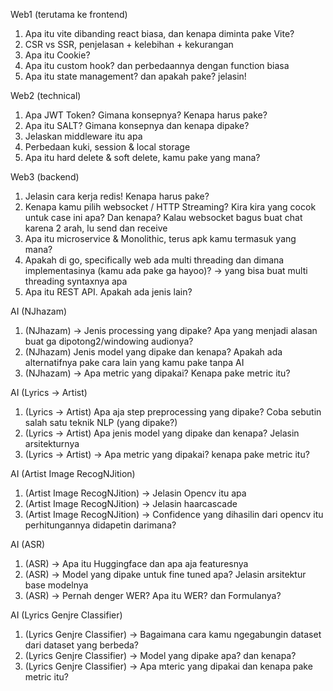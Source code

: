 
Web1 (terutama ke frontend)
1. Apa itu vite dibanding react biasa, dan kenapa diminta pake Vite?
2. CSR vs SSR, penjelasan + kelebihan + kekurangan
3. Apa itu Cookie?
4. Apa itu custom hook? dan perbedaannya dengan function biasa 
5. Apa itu state management? dan apakah pake? jelasin!

Web2 (technical)
1. Apa JWT Token? Gimana konsepnya? Kenapa harus pake?
2. Apa itu SALT? Gimana konsepnya dan kenapa dipake?
3. Jelaskan middleware itu apa
4. Perbedaan kuki, session & local storage
5. Apa itu hard delete & soft delete, kamu pake yang mana?

Web3 (backend)
1. Jelasin cara kerja redis! Kenapa harus pake?
2. Kenapa kamu pilih websocket / HTTP Streaming? Kira kira yang cocok untuk case ini apa? Dan kenapa? Kalau websocket bagus buat chat karena 2 arah, lu send dan receive
3. Apa itu microservice & Monolithic, terus apk kamu termasuk yang mana?
4. Apakah di go, specifically web ada multi threading dan dimana implementasinya (kamu ada pake ga hayoo)? -> yang bisa buat multi threading syntaxnya apa
5. Apa itu REST API. Apakah ada jenis lain?

AI  (NJhazam)
1. (NJhazam) -> Jenis processing yang dipake? Apa yang menjadi alasan buat ga dipotong2/windowing audionya?
2. (NJhazam)  Jenis model yang dipake dan kenapa? Apakah ada alternatifnya pake cara lain yang kamu pake tanpa AI
3. (NJhazam) -> Apa metric yang dipakai? Kenapa pake metric itu?

AI (Lyrics -> Artist)
1. (Lyrics -> Artist) Apa aja step preprocessing yang dipake? Coba sebutin salah satu teknik NLP (yang dipake?) 
2. (Lyrics -> Artist) Apa jenis model yang dipake dan kenapa? Jelasin arsitekturnya
3. (Lyrics -> Artist) -> Apa metric yang dipakai? kenapa pake metric itu?

AI (Artist Image RecogNJition) 
1. (Artist Image RecogNJition) -> Jelasin Opencv itu apa
2. (Artist Image RecogNJition) -> Jelasin haarcascade
3. (Artist Image RecogNJition) -> Confidence yang dihasilin dari opencv itu perhitungannya didapetin darimana?

AI (ASR) 
1. (ASR) -> Apa itu Huggingface dan apa aja featuresnya
2. (ASR) -> Model yang dipake untuk fine tuned apa? Jelasin arsitektur base modelnya
3. (ASR) -> Pernah denger WER? Apa itu WER? dan Formulanya? 

AI (Lyrics Genjre Classifier)
1. (Lyrics Genjre Classifier) -> Bagaimana cara kamu ngegabungin dataset dari dataset yang berbeda?
2. (Lyrics Genjre Classifier) -> Model yang dipake apa? dan kenapa?
3. (Lyrics Genjre Classifier) -> Apa mteric yang dipakai dan kenapa pake metric itu?
